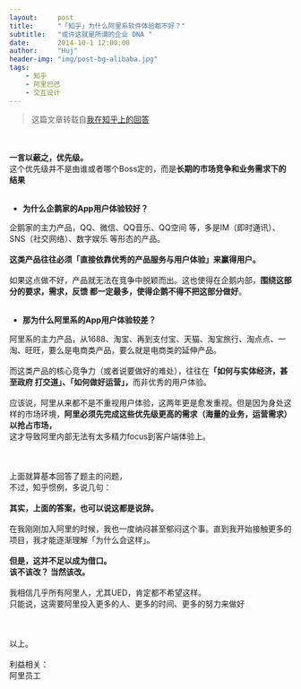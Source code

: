 ```yaml
---
layout:     post
title:      "「知乎」为什么阿里系软件体验都不好？"
subtitle:   "或许这就是所谓的企业 DNA "
date:       2014-10-1 12:00:00
author:     "Huj"
header-img: "img/post-bg-alibaba.jpg"
tags:
    - 知乎
    - 阿里巴巴
    - 交互设计
---
```


> 这篇文章转载自[我在知乎上的回答](http://www.zhihu.com/question/25657351/answer/31278511)


<div >
    <br>
    <br><b>一言以蔽之，优先级。</b>
    <br>这个优先级并不是由谁或者哪个Boss定的，而是<b>长期的市场竞争和业务需求下的结果</b>
    <br>
    <br>
    <ul>
        <li><b>为什么企鹅家的App用户体验较好？</b>
        </li>
    </ul>
    企鹅家的主力产品，QQ、微信、QQ音乐、QQ空间 等，多是IM（即时通讯）、SNS（社交网络）、数字娱乐 等形态的产品。
    <br>
    <br><b>这类产品往往必须「直接依靠优秀的产品服务与用户体验」来赢得用户。</b>
    <br>
    <br>如果这点做不好，产品就无法在竞争中脱颖而出。这也使得在企鹅内部，<b>围绕这部分的要求，需求，反馈 </b><b>都一定最多，使得企鹅不得不把这部分做好</b>。
    <br>
    <br>
    <ul>
        <li><b>那为什么阿里系的App用户体验较差？</b>
        </li>
    </ul>
    阿里系的主力产品，从1688、淘宝、再到支付宝、天猫、淘宝旅行、淘点点、一淘、旺旺，要么是电商类产品，要么就是电商类的延伸产品。
    <br>
    <br>而这类产品的核心竞争力（或者说要做好的难处），往往在<b>「如何与实体经济，甚至政府 打交道」、</b><b>「如何做好运营」，</b>而非优秀的用户体验。
    <br>
    <br>应该说，阿里从来都不是不重视用户体验，这两年更是愈发重视。但是因为身处这样的市场环境，<b>阿里必须先完成这些优先级更高的需求（海量的业务，运营需求）以抢占市场，</b>
    <br>这才导致阿里内部无法有太多精力focus到客户端体验上。
    <br>
    <br>
    <br>
    <br>上面就算基本回答了题主的问题，
    <br>不过，知乎惯例，多说几句：
    <br>
    <br><b>其实，上面的答案，也可以说这都是说辞。</b>
    <br>
    <br>在我刚刚加入阿里的时候，我也一度纳闷甚至郁闷这个事。直到我开始接触更多的项目，我才能逐渐理解「为什么会这样」。
    <br>
    <br><b>但是，这并不足以成为借口。</b>
    <br><b>该不该改？ 当然该改。</b>
    <br>
    <br>我相信几乎所有阿里人，尤其UED，肯定都不希望这样。
    <br>只能说，这需要阿里投入更多的人、更多的时间、更多的努力来做好
    <br>
    <br>
    <br>
    <br>以上。
    <br>
    <br>利益相关：
    <br>阿里员工
    <br>
    <br>
</div>


